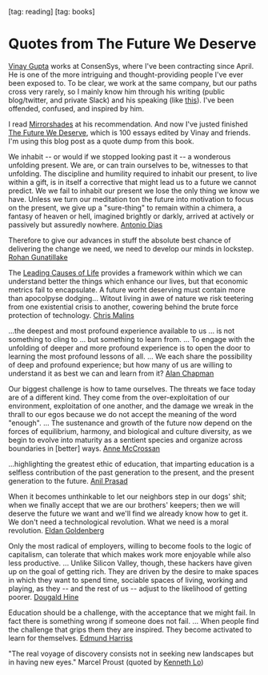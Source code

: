 [tag: reading]
[tag: books]

# Quotes from The Future We Deserve

[Vinay Gupta](https://twitter.com/leashless) works at ConsenSys, where I've been contracting since April. He is one of the more intriguing and thought-providing people I've ever been exposed to. To be clear, we work at the same company, but our paths cross very rarely, so I mainly know him through his writing (public blog/twitter, and private Slack) and his speaking (like [this](https://vimeo.com/161183966)). I've been offended, confused, and inspired by him.

I read [Mirrorshades](https://en.wikipedia.org/wiki/Mirrorshades) at his recommendation. And now I've justed finished [The Future We Deserve](http://thefuturewedeserve.com/), which is 100 essays edited by Vinay and friends. I'm using this blog post as a quote dump from this book.

We inhabit -- or would if we stopped looking past it -- a wonderous unfolding present. We are, or can train ourselves to be, witnesses to that unfolding. The discipline and humility required to inhabit our present, to live within a gift, is in itself a corrective that might lead us to a future we cannot predict. We we fail to inhabit our present we lose the only thing we know we have. Unless we turn our meditation ton the future into motivation to focus on the present, we give up a "sure-thing" to remain within a chimera, a fantasy of heaven or hell, imagined brightly or darkly, arrived at actively or passively but assuredly nowhere. [Antonio Dias](http://www.appropedia.org/On_the_Future_We_Deserve%E2%80%A6_-_Antonio_Dias)

Therefore to give our advances in stuff the absolute best chance of delivering the change we need, we need to develop our minds in lockstep. [Rohan Gunatillake](http://www.appropedia.org/This_is_Mental._-_Rohan_Gunatillake)

The [Leading Causes of Life](http://www.abingdonpress.com/product/9780687655335#.V5TdjZOAOko) provides a framework within which we can understand better the things which enhance our lives, but that economic metrics fail to encapsulate. A future worht deserving must contain more than apocolpyse dodging... Witout living in awe of nature we risk teetering from one existential crisis to another, cowering behind the brute force protection of technology. [Chris Malins](http://www.appropedia.org/6_Ways_to_Live_-_Chris_Malins)

...the deepest and most profound experience available to us ... is not something to cling to ... but something to learn from. ... To engage with the unfolding of deeper and more profound experience is to open the door to learning the most profound lessons of all. ... We each share the possibility of deep and profound experience; but how many of us are willing to understand it as best we can and learn from it? [Alan Chapman](http://www.appropedia.org/Deep_Lessons_-_Alan_Chapman)

Our biggest challenge is how to tame ourselves. The threats we face today are of a different kind. They come from the over-exploitation of our environment, exploitation of one another, and the damage we wreak in the thrall to our egos because we do not accept the meaning of the word "enough". ... The sustenance and growth of the future now depend on the forces of equilibrium, harmony, and biological and culture diversity, as we begin to evolve into maturity as a sentient species and organize across boundaries in [better] ways. [Anne McCrossan](http://www.appropedia.org/Semantic_Organization_and_Connectivity_-_Anne_McCrossan)

...highlighting the greatest ethic of education, that imparting education is a selfless contribution of the past generation to the present, and the present generation to the future. [Anil Prasad](http://www.appropedia.org/Online_Open_Distance_Learning_-_Anil_Prasad)

When it becomes unthinkable to let our neighbors step in our dogs' shit; when we finally accept that we are our brothers' keepers; then we will deserve the future we want and we'll find we already know how to get it. We don't need a technological revolution. What we need is a moral revolution. [Eldan Goldenberg](http://www.appropedia.org/Deserving_The_Future_We_Want_-_Eldan_Goldenberg)

Only the most radical of employers, willing to become fools to the logic of capitalism, can tolerate that which makes work more enjoyable while also less productive. ... Unlike Silicon Valley, though, these hackers have given up on the goal of getting rich. They are driven by the desire to make spaces in which they want to spend time, sociable spaces of living, working and playing, as they -- and the rest of us -- adjust to the likelihood of getting poorer. [Dougald Hine](http://www.appropedia.org/The_Spaces_We_Deserve_-_Dougald_Hine)

Education should be a challenge, with the acceptance that we might fail. In fact there is something wrong if someone does not fail. ... When people find the challenge that grips them they are inspired. They become activated to learn for themselves. [Edmund Harriss](http://www.appropedia.org/Challenging_Education_and_the_%22Harry_Potter_Letter%22_-_Edmund_Harriss)

"The real voyage of discovery consists not in seeking new landscapes but in having new eyes." Marcel Proust (quoted by [Kenneth Lo](http://www.appropedia.org/The_Future_is_Here_-_Kenneth_Lo))